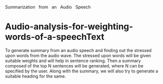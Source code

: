 Summarization   from   an   Audio   Speech 
# Audio-analysis-for-weighting-words-of-a-speechText   

To generate summary from an audio speech and finding out the stressed upon words from the audio wave. The stressed upon words will be given suitable weights and will help in sentence ranking. Then a summary composed of the top N sentences will be generated,   where   N   can   be   specified   by   the   user. Along   with   the   summary,   we   will   also   try   to   generate   a   suitable   heading   for   the   same.
